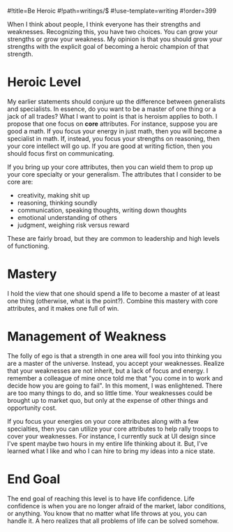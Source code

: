 #!title=Be Heroic
#!path=writings/$
#!use-template=writing
#!order=399

When I think about people, I think everyone has their strengths and weaknesses. Recognizing this, you have two choices. You can grow your strengths or grow your weakness. My opinion is that you should grow your strengths with the explicit goal of becoming a heroic champion of that strength.

# Heroic Level

My earlier statements should conjure up the difference between generalists and specialists. In essence, do you want to be a master of one thing or a jack of all trades? What I want to point is that is heroism applies to both. I propose that one focus on **core** attributes. For instance, suppose you are good a math. If you focus your energy in just math, then you will become a specialist in math. If, instead, you focus your strengths on reasoning, then your core intellect will go up. If you are good at writing fiction, then you should focus first on communicating.

If you bring up your core attributes, then you can wield them to prop up your core specialty or your generalism. The attributes that I consider to be core are:

* creativity, making shit up
* reasoning, thinking soundly
* communication, speaking thoughts, writing down thoughts
* emotional understanding of others
* judgment, weighing risk versus reward

These are fairly broad, but they are common to leadership and high levels of functioning.

# Mastery

I hold the view that one should spend a life to become a master of at least one thing (otherwise, what is the point?). Combine this mastery with core attributes, and it makes one full of win.

# Management of Weakness 

The folly of ego is that a strength in one area will fool you into thinking you are a master of the universe. Instead, you accept your weaknesses. Realize that your weaknesses are not inherit, but a lack of focus and energy. I remember a colleague of mine once told me that "you come in to work and decide how you are going to fail". In this moment, I was enlightened. There are too many things to do, and so little time. Your weaknesses could be brought up to market quo, but only at the expense of other things and opportunity cost.

If you focus your energies on your core attributes along with a few specialties, then you can utilize your core attributes to help rally troops to cover your weaknesses. For instance, I currently suck at UI design since I've spent maybe two hours in my entire life thinking about it. But, I've learned what I like and who I can hire to bring my ideas into a nice state.

# End Goal

The end goal of reaching this level is to have life confidence. Life confidence is when you are no longer afraid of the market, labor conditions, or anything. You know that no matter what life throws at you, you can handle it. A hero realizes that all problems of life can be solved somehow.



